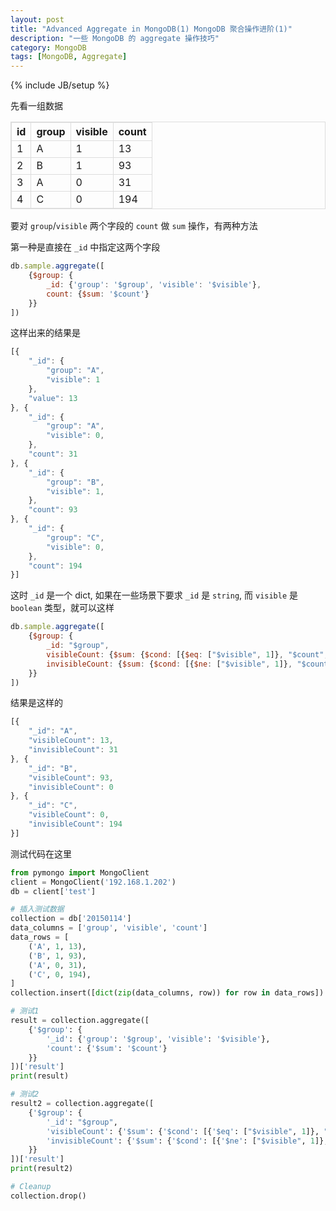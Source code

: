 ```yaml
---
layout: post
title: "Advanced Aggregate in MongoDB(1) MongoDB 聚合操作进阶(1)"
description: "一些 MongoDB 的 aggregate 操作技巧"
category: MongoDB
tags: [MongoDB, Aggregate]
---
```

{% include JB/setup %}

<style type="text/css">
    table {
        width: 100%;
    }
    table, table td, table th {
        border: 1px solid #ddd;
    }
</style>

先看一组数据

| id        | group     | visible |   count |
|-----------|-----------|---------|---------|
|1          | A         | 1       |     13  |
|2          | B         | 1       |    93  |
|3          | A         | 0       |    31  |
|4          | C         | 0       |   194  |

要对 `group`/`visible` 两个字段的 `count` 做 `sum` 操作，有两种方法

第一种是直接在 `_id` 中指定这两个字段

```javascript
db.sample.aggregate([
    {$group: {
        _id: {'group': '$group', 'visible': '$visible'},
        count: {$sum: '$count'}
    }}
])
```

这样出来的结果是

```javascript
[{
    "_id": {
        "group": "A",
        "visible": 1
    },
    "value": 13
}, {
    "_id": {
        "group": "A",
        "visible": 0,
    },
    "count": 31
}, {
    "_id": {
        "group": "B",
        "visible": 1,
    },
    "count": 93
}, {
    "_id": {
        "group": "C",
        "visible": 0,
    },
    "count": 194
}]
```

这时 `_id` 是一个 dict, 如果在一些场景下要求 `_id` 是 `string`, 而 `visible` 是 `boolean` 类型，就可以这样

```javascript
db.sample.aggregate([
    {$group: {
        _id: "$group",
        visibleCount: {$sum: {$cond: [{$eq: ["$visible", 1]}, "$count", 0]}},
        invisibleCount: {$sum: {$cond: [{$ne: ["$visible", 1]}, "$count", 0]}}
    }}
])
```

结果是这样的

```javascript
[{
    "_id": "A",
    "visibleCount": 13,
    "invisibleCount": 31
}, {
    "_id": "B",
    "visibleCount": 93,
    "invisibleCount": 0
}, {
    "_id": "C",
    "visibleCount": 0,
    "invisibleCount": 194
}]
```

测试代码在这里

```python
from pymongo import MongoClient
client = MongoClient('192.168.1.202')
db = client['test']

# 插入测试数据
collection = db['20150114']
data_columns = ['group', 'visible', 'count']
data_rows = [
    ('A', 1, 13),
    ('B', 1, 93),
    ('A', 0, 31),
    ('C', 0, 194),
]
collection.insert([dict(zip(data_columns, row)) for row in data_rows])

# 测试1
result = collection.aggregate([
    {'$group': {
        '_id': {'group': '$group', 'visible': '$visible'},
        'count': {'$sum': '$count'}
    }}
])['result']
print(result)

# 测试2
result2 = collection.aggregate([
    {'$group': {
        '_id': "$group",
        'visibleCount': {'$sum': {'$cond': [{'$eq': ["$visible", 1]}, "$count", 0]}},
        'invisibleCount': {'$sum': {'$cond': [{'$ne': ["$visible", 1]}, "$count", 0]}}
    }}
])['result']
print(result2)

# Cleanup
collection.drop()
```
